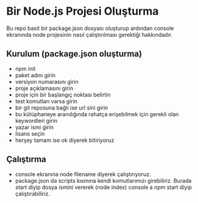# Bir Node.js Projesi Oluşturma

Bu repo basit bir package.json dosyası oluşturup ardından console ekranında node projesinin nasıl çalıştırılması gerektiği hakkındadır. 

## Kurulum (package.json oluşturma)

- npm init
- paket adını girin
- versiyon numarasını girin
- proje açıklamasını girin
- proje için bir başlangıç noktası belirtin
- test komutları varsa girin
- bir git reposuna bağlı ise url sini girin
- bu kütüphaneye arandığında rahatça erişebilmek için gerekli olan keywordleri girin
- yazar ismi girin
- lisans seçin
- herşey tamam ise ok diyerek bitiriyoruz

## Çalıştırma

- console ekranına node filename diyerek çalıştırıyoruz.
- package.json da scripts kısmına kendi komutlarımızı girebiliriz. Burada start diyip dosya ismini vererek (node index) console a npm start diyip çalıştırabiliriz. 